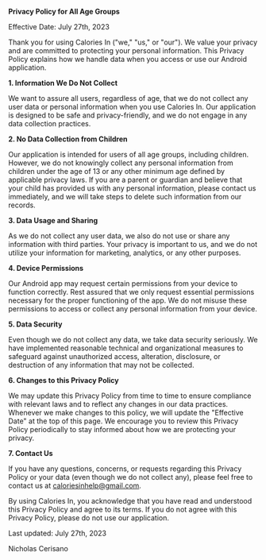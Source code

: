 **Privacy Policy for All Age Groups**

Effective Date: July 27th, 2023

Thank you for using Calories In ("we," "us," or "our"). We value your privacy and are committed to protecting your personal information. This Privacy Policy explains how we handle data when you access or use our Android application.

**1. Information We Do Not Collect**

We want to assure all users, regardless of age, that we do not collect any user data or personal information when you use Calories In. Our application is designed to be safe and privacy-friendly, and we do not engage in any data collection practices.

**2. No Data Collection from Children**

Our application is intended for users of all age groups, including children. However, we do not knowingly collect any personal information from children under the age of 13 or any other minimum age defined by applicable privacy laws. If you are a parent or guardian and believe that your child has provided us with any personal information, please contact us immediately, and we will take steps to delete such information from our records.

**3. Data Usage and Sharing**

As we do not collect any user data, we also do not use or share any information with third parties. Your privacy is important to us, and we do not utilize your information for marketing, analytics, or any other purposes.

**4. Device Permissions**

Our Android app may request certain permissions from your device to function correctly. Rest assured that we only request essential permissions necessary for the proper functioning of the app. We do not misuse these permissions to access or collect any personal information from your device.

**5. Data Security**

Even though we do not collect any data, we take data security seriously. We have implemented reasonable technical and organizational measures to safeguard against unauthorized access, alteration, disclosure, or destruction of any information that may not be collected.

**6. Changes to this Privacy Policy**

We may update this Privacy Policy from time to time to ensure compliance with relevant laws and to reflect any changes in our data practices. Whenever we make changes to this policy, we will update the "Effective Date" at the top of this page. We encourage you to review this Privacy Policy periodically to stay informed about how we are protecting your privacy.

**7. Contact Us**

If you have any questions, concerns, or requests regarding this Privacy Policy or your data (even though we do not collect any), please feel free to contact us at caloriesinhelp@gmail.com.

By using Calories In, you acknowledge that you have read and understood this Privacy Policy and agree to its terms. If you do not agree with this Privacy Policy, please do not use our application.

Last updated: July 27th, 2023

Nicholas Cerisano